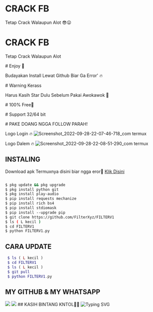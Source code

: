 # CRACK FB
Tetap Crack Walaupun Alot 😎😛
# CRACK FB
Tetap Crack Walaupun Alot

# Enjoy 🤤 

Budayakan Install Lewat Github Biar Ga Error' 🔥 
 
# Warning Kerass 

Harus Kasih Star Dulu Sebelum Pakai Awokawok 🗿

# 100% Free🥰 

# Support 32/64 bit 

# PAKE DOANG NGGA FOLLOW PARAH! 
 
Logo Login 🔥 
 ![Screenshot_2022-09-28-22-07-46-718_com termux](https://user-images.githubusercontent.com/114341732/192850939-c7709c39-d538-40dc-9b2e-f9596b8c1a93.jpg)
 
Logo Dalem 🔥 
 ![Screenshot_2022-09-28-22-08-51-290_com termux](https://user-images.githubusercontent.com/114341732/192851002-bf40ac8b-8b45-4e10-901b-a14296e66e3f.jpg)

## INSTALING

 Download apk Termuxnya disini biar ngga eror🌟 
 [Klik Disini](https://f-droid.org/repo/com.termux_117.apk)
 ```bash 

 $ pkg update && pkg upgrade 
 $ pkg install python git 
 $ pkg install play-audio 
 $ pip install requests mechanize 
 $ pip install rich bs4 
 $ pip install stdiomask 
 $ pip install --upgrade pip 
 $ git clone https://github.com/FilterXyz/FILTERV1
 $ ls ( L kecil ) 
 $ cd FILTERV1
 $ python FILTERV1.py 
 ``` 
## CARA UPDATE

```php 
 $ ls ( L kecil ) 
 $ cd FILTERV1
 $ ls ( L kecil ) 
 $ git pull 
 $ python FILTERV1.py 
 ``` 
 
## MY GITHUB & MY WHATSAPP 
 [![](https://img.shields.io/badge/Github-black?logo=Github&logoColor=black&labelColor=white)](https://github.com/FilterXyz)
 [![](https://img.shields.io/badge/Whatsapp-CHAT-red?logo=Whatsapp&logoColor=Brightgreen&labelColor=white)](https://wa.me/19725344955text=Halo+kak+ganteng) 
 ## KASIH BINTANG KNTOL🌟🌟 
 ![Typing SVG](https://readme-typing-svg.herokuapp.com?lines=Selamat+Coli-Dengan-Sc-Free....!+)
